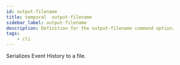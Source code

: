 ```yaml
---
id: output-filename
title: temporal  output-filename
sidebar_label: output-filename
description: Definition for the output-filename command option.
tags:
	- cli
---
```


 Serializes Event History to a file.
